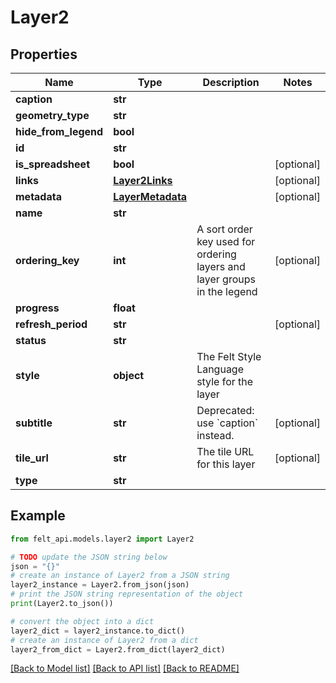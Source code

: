 # Layer2


## Properties

Name | Type | Description | Notes
------------ | ------------- | ------------- | -------------
**caption** | **str** |  | 
**geometry_type** | **str** |  | 
**hide_from_legend** | **bool** |  | 
**id** | **str** |  | 
**is_spreadsheet** | **bool** |  | [optional] 
**links** | [**Layer2Links**](Layer2Links.md) |  | [optional] 
**metadata** | [**LayerMetadata**](LayerMetadata.md) |  | [optional] 
**name** | **str** |  | 
**ordering_key** | **int** | A sort order key used for ordering layers and layer groups in the legend | [optional] 
**progress** | **float** |  | 
**refresh_period** | **str** |  | [optional] 
**status** | **str** |  | 
**style** | **object** | The Felt Style Language style for the layer | 
**subtitle** | **str** | Deprecated: use &#x60;caption&#x60; instead. | [optional] 
**tile_url** | **str** | The tile URL for this layer | [optional] 
**type** | **str** |  | 

## Example

```python
from felt_api.models.layer2 import Layer2

# TODO update the JSON string below
json = "{}"
# create an instance of Layer2 from a JSON string
layer2_instance = Layer2.from_json(json)
# print the JSON string representation of the object
print(Layer2.to_json())

# convert the object into a dict
layer2_dict = layer2_instance.to_dict()
# create an instance of Layer2 from a dict
layer2_from_dict = Layer2.from_dict(layer2_dict)
```
[[Back to Model list]](../README.md#documentation-for-models) [[Back to API list]](../README.md#documentation-for-api-endpoints) [[Back to README]](../README.md)



